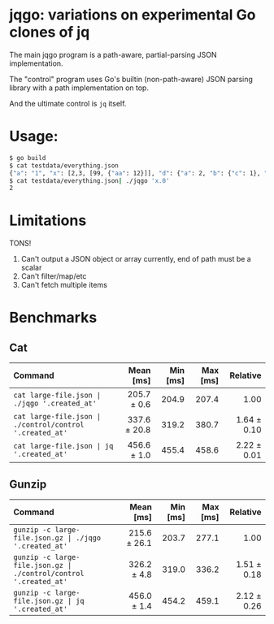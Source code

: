 # jqgo: variations on experimental Go clones of jq

The main jqgo program is a path-aware, partial-parsing JSON
implementation.

The "control" program uses Go's builtin (non-path-aware) JSON parsing
library with a path implementation on top.

And the ultimate control is `jq` itself.

# Usage:

```bash
$ go build
$ cat testdata/everything.json
{"a": "1", "x": [2,3, [99, {"aa": 12}]], "d": {"a": 2, "b": {"c": 1}, "x": {}}, "c": true, "b": 2}
$ cat testdata/everything.json| ./jqgo 'x.0'
2
```

# Limitations

TONS!

1. Can't output a JSON object or array currently, end of path must be a scalar
1. Can't filter/map/etc
1. Can't fetch multiple items

# Benchmarks

## Cat

| Command                                                  |    Mean [ms] | Min [ms] | Max [ms] |    Relative |
|:---------------------------------------------------------|-------------:|---------:|---------:|------------:|
| `cat large-file.json \| ./jqgo '.created_at'`            |  205.7 ± 0.6 |    204.9 |    207.4 |        1.00 |
| `cat large-file.json \| ./control/control '.created_at'` | 337.6 ± 20.8 |    319.2 |    380.7 | 1.64 ± 0.10 |
| `cat large-file.json \| jq '.created_at'`                |  456.6 ± 1.0 |    455.4 |    458.6 | 2.22 ± 0.01 |

## Gunzip

| Command                                                           |    Mean [ms] | Min [ms] | Max [ms] |    Relative |
|:------------------------------------------------------------------|-------------:|---------:|---------:|------------:|
| `gunzip -c large-file.json.gz \| ./jqgo '.created_at'`            | 215.6 ± 26.1 |    203.7 |    277.1 |        1.00 |
| `gunzip -c large-file.json.gz \| ./control/control '.created_at'` |  326.2 ± 4.8 |    319.0 |    336.2 | 1.51 ± 0.18 |
| `gunzip -c large-file.json.gz \| jq '.created_at'`                |  456.0 ± 1.4 |    454.2 |    459.1 | 2.12 ± 0.26 |
